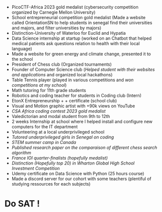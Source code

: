 - PicoCTF-Africa 2023 gold medalist  (cybersecurity competition organized by Carnegie Mellon University)
- School entrepreneurial competition gold medalist (Made a website called OrientationSN to help students in senegal find their universities and majors, and filter universities by majors)
- Distinction-University of Waterloo for Euclid and Hypatia
- Data Science internship at startup (worked on an Chatbot that helped medical patients ask questions relation to health with their local language)
- Made a website for green energy and climate change, presented it to the school
- President of Chess club (Organized tournaments) 
- Founder of Computer Science club (*Helped student with  their websites and applications* and organized local hackathons)
- Table Tennis player (played in various competitions and *won competitions at my school*)
- Math tutoring for 11th grade students
- Robotics and coding teacher for students in Coding club (Intern)
- EtonX Entrepreneurship + + certificate (school club)
- Visual and Motion graphic artist with +90k views on YouTube
- *CSA Africa coding contest 2023 gold medalist*
- Valedictorian and modal student from 9th to 12th
- 2 weeks Internship at school where I helped install and configure new computers for the IT department
- Volunteering at a local underprivileged school
- *Tutored underprivileged girls in Senegal on coding*
- *STEM  summer camp in Canada*
- *Published research paper on the comparaison of different chess search algorithm*
- *France IOI quarter-finalists (hopefully medalist)*
- *Distinction (Hopefully top 20) in Wharton Global High School  
Investment Competition*
- Udemy certificate on Data Science with Python (25 hours course)
- Made a discord server for our cohort with some teachers (plentiful of studying ressources for each subjects)

# Do SAT !